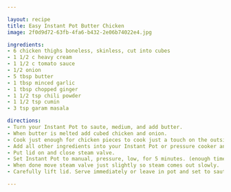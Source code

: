 ```yaml
---

layout: recipe
title: Easy Instant Pot Butter Chicken
image: 2f0d9d72-63fb-4fa6-b432-2e06b74022e4.jpg

ingredients:
- 6 chicken thighs boneless, skinless, cut into cubes
- 1 1/2 c heavy cream
- 1 1/2 c tomato sauce
- 1/2 onion
- 5 tbsp butter
- 1 tbsp minced garlic
- 1 tbsp chopped ginger
- 1 1/2 tsp chili powder
- 1 1/2 tsp cumin
- 3 tsp garam masala

directions:
- Turn your Instant Pot to saute, medium, and add butter.
- When butter is melted add cubed chicken and onion.
- Cook just enough for chicken pieces to cook just a touch on the outside.
- Add all other ingredients into your Instant Pot or pressure cooker and mix together well.
- Put lid on and close steam valve.
- Set Instant Pot to manual, pressure, low, for 5 minutes. (enough time if cut into bite size pieces, if larger pieces increase time)
- When done move steam valve just slightly so steam comes out slowly.
- Carefully lift lid. Serve immediately or leave in pot and set to saute low for just a few minutes allowing the sauce to bubble and thicken a bit if you desire. Turn off and allow to cool a bit and rest if you want sauce to thicken a bit more. Serve with rice and/or naan.

---
```

